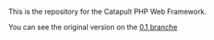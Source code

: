 This is the repository for the Catapult PHP Web Framework.

You can see the original version on the [0.1 branche](https://github.com/cnicodeme/Catapult/tree/v0.1)
